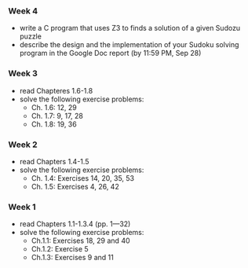 ### Week 4 ###
* write a C program that uses Z3 to finds a solution of a given Sudozu puzzle
* describe the design and the implementation of your Sudoku solving program in the Google Doc report (by 11:59 PM, Sep 28)

### Week 3 ###
* read Chapteres 1.6-1.8
* solve the following exercise problems:
  - Ch. 1.6: 12, 29
  - Ch. 1.7: 9, 17, 28
  - Ch. 1.8: 19, 36


### Week 2 ###
* read Chapters 1.4-1.5
* solve the following exercise problems:
  - Ch. 1.4: Exercises 14, 20, 35, 53
  - Ch. 1.5: Exercises 4, 26, 42
  

### Week 1 ###
* read Chapters 1.1-1.3.4 (pp. 1—32)
* solve the following exercise problems:
  - Ch.1.1: Exercises 18, 29 and 40
  - Ch.1.2: Exercise 5
  - Ch.1.3: Exercises 9 and 11

